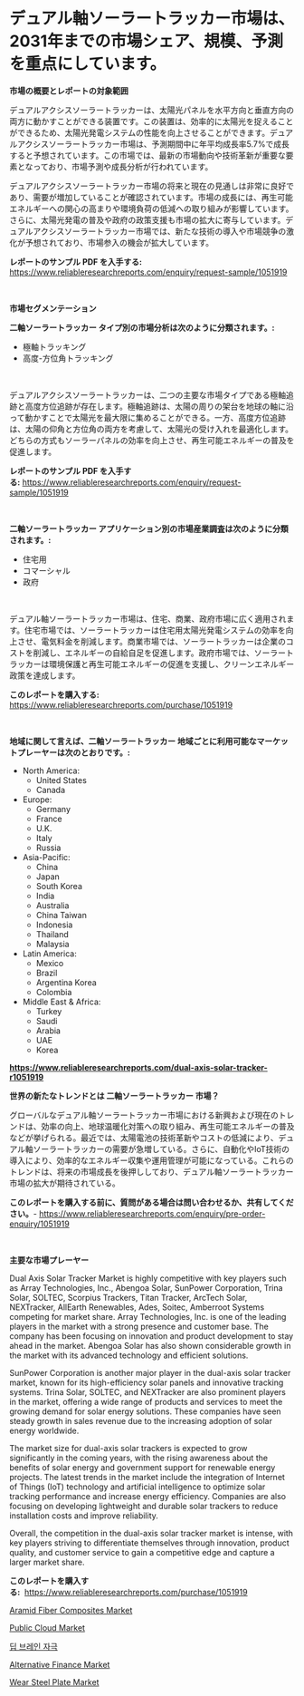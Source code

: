 <p><h1>デュアル軸ソーラートラッカー市場は、2031年までの市場シェア、規模、予測を重点にしています。</h1></p><p><strong>市場の概要とレポートの対象範囲</strong></p>
<p><p>デュアルアクシスソーラートラッカーは、太陽光パネルを水平方向と垂直方向の両方に動かすことができる装置です。この装置は、効率的に太陽光を捉えることができるため、太陽光発電システムの性能を向上させることができます。デュアルアクシスソーラートラッカー市場は、予測期間中に年平均成長率5.7%で成長すると予想されています。この市場では、最新の市場動向や技術革新が重要な要素となっており、市場予測や成長分析が行われています。</p><p>デュアルアクシスソーラートラッカー市場の将来と現在の見通しは非常に良好であり、需要が増加していることが確認されています。市場の成長には、再生可能エネルギーへの関心の高まりや環境負荷の低減への取り組みが影響しています。さらに、太陽光発電の普及や政府の政策支援も市場の拡大に寄与しています。デュアルアクシスソーラートラッカー市場では、新たな技術の導入や市場競争の激化が予想されており、市場参入の機会が拡大しています。</p></p>
<p><strong>レポートのサンプル PDF を入手する:</strong> <a href="https://www.reliableresearchreports.com/enquiry/request-sample/1051919">https://www.reliableresearchreports.com/enquiry/request-sample/1051919</a></p>
<p>&nbsp;</p>
<p><strong>市場セグメンテーション</strong></p>
<p><strong>二軸ソーラートラッカー タイプ別の市場分析は次のように分類されます。:</strong></p>
<p><ul><li>極軸トラッキング</li><li>高度-方位角トラッキング</li></ul></p>
<p>&nbsp;</p>
<p><p>デュアルアクシスソーラートラッカーは、二つの主要な市場タイプである極軸追跡と高度方位追跡が存在します。極軸追跡は、太陽の周りの架台を地球の軸に沿って動かすことで太陽光を最大限に集めることができる。一方、高度方位追跡は、太陽の仰角と方位角の両方を考慮して、太陽光の受け入れを最適化します。どちらの方式もソーラーパネルの効率を向上させ、再生可能エネルギーの普及を促進します。</p></p>
<p><strong>レポートのサンプル PDF を入手する:</strong>&nbsp;<a href="https://www.reliableresearchreports.com/enquiry/request-sample/1051919">https://www.reliableresearchreports.com/enquiry/request-sample/1051919</a></p>
<p>&nbsp;</p>
<p><strong> 二軸ソーラートラッカー アプリケーション別の市場産業調査は次のように分類されます。:</strong></p>
<p><ul><li>住宅用</li><li>コマーシャル</li><li>政府</li></ul></p>
<p>&nbsp;</p>
<p><p>デュアル軸ソーラートラッカー市場は、住宅、商業、政府市場に広く適用されます。住宅市場では、ソーラートラッカーは住宅用太陽光発電システムの効率を向上させ、電気料金を削減します。商業市場では、ソーラートラッカーは企業のコストを削減し、エネルギーの自給自足を促進します。政府市場では、ソーラートラッカーは環境保護と再生可能エネルギーの促進を支援し、クリーンエネルギー政策を達成します。</p></p>
<p><strong>このレポートを購入する:</strong>&nbsp; <a href="https://www.reliableresearchreports.com/purchase/1051919">https://www.reliableresearchreports.com/purchase/1051919</a></p>
<p>&nbsp;</p>
<p><strong>地域に関して言えば、二軸ソーラートラッカー 地域ごとに利用可能なマーケットプレーヤーは次のとおりです。:</strong></p>
<p><ul>
    <li>
        North America:
        <ul>
            <li>United States</li>
            <li>Canada</li>
        </ul>
    </li>
    <li>
        Europe:
        <ul>
            <li>Germany</li>
            <li>France</li>
            <li>U.K.</li>
            <li>Italy</li>
            <li>Russia</li>
        </ul>
    </li>
    <li>
        Asia-Pacific:
        <ul>
            <li>China</li>
            <li>Japan</li>
            <li>South Korea</li>
            <li>India</li>
            <li>Australia</li>
            <li>China Taiwan</li>
            <li>Indonesia</li>
            <li>Thailand</li>
            <li>Malaysia</li>
        </ul>
    </li>
    <li>
        Latin America:
        <ul>
            <li>Mexico</li>
            <li>Brazil</li>
            <li>Argentina Korea</li>
            <li>Colombia</li>
        </ul>
    </li>
    <li>
        Middle East & Africa:
        <ul>
            <li>Turkey</li>
            <li>Saudi</li>
            <li>Arabia</li>
            <li>UAE</li>
            <li>Korea</li>
        </ul>
    </li>
    </ul></p>
<p><strong><a href="https://www.reliableresearchreports.com/dual-axis-solar-tracker-r1051919">https://www.reliableresearchreports.com/dual-axis-solar-tracker-r1051919</a></strong>&nbsp;</p>
<p><strong>世界の新たなトレンドとは 二軸ソーラートラッカー 市場？</strong></p>
<p><p>グローバルなデュアル軸ソーラートラッカー市場における新興および現在のトレンドは、効率の向上、地球温暖化対策への取り組み、再生可能エネルギーの普及などが挙げられる。最近では、太陽電池の技術革新やコストの低減により、デュアル軸ソーラートラッカーの需要が急増している。さらに、自動化やIoT技術の導入により、効率的なエネルギー収集や運用管理が可能になっている。これらのトレンドは、将来の市場成長を後押ししており、デュアル軸ソーラートラッカー市場の拡大が期待されている。</p></p>
<p><strong>このレポートを購入する前に、質問がある場合は問い合わせるか、共有してください。</strong>- <a href="https://www.reliableresearchreports.com/enquiry/pre-order-enquiry/1051919">https://www.reliableresearchreports.com/enquiry/pre-order-enquiry/1051919</a></p>
<p>&nbsp;</p>
<p><strong>主要な市場プレーヤー</strong></p>
<p><p>Dual Axis Solar Tracker Market is highly competitive with key players such as Array Technologies, Inc., Abengoa Solar, SunPower Corporation, Trina Solar, SOLTEC, Scorpius Trackers, Titan Tracker, ArcTech Solar, NEXTracker, AllEarth Renewables, Ades, Soitec, Amberroot Systems competing for market share. Array Technologies, Inc. is one of the leading players in the market with a strong presence and customer base. The company has been focusing on innovation and product development to stay ahead in the market. Abengoa Solar has also shown considerable growth in the market with its advanced technology and efficient solutions.</p><p>SunPower Corporation is another major player in the dual-axis solar tracker market, known for its high-efficiency solar panels and innovative tracking systems. Trina Solar, SOLTEC, and NEXTracker are also prominent players in the market, offering a wide range of products and services to meet the growing demand for solar energy solutions. These companies have seen steady growth in sales revenue due to the increasing adoption of solar energy worldwide.</p><p>The market size for dual-axis solar trackers is expected to grow significantly in the coming years, with the rising awareness about the benefits of solar energy and government support for renewable energy projects. The latest trends in the market include the integration of Internet of Things (IoT) technology and artificial intelligence to optimize solar tracking performance and increase energy efficiency. Companies are also focusing on developing lightweight and durable solar trackers to reduce installation costs and improve reliability.</p><p>Overall, the competition in the dual-axis solar tracker market is intense, with key players striving to differentiate themselves through innovation, product quality, and customer service to gain a competitive edge and capture a larger market share.</p></p>
<p><strong>このレポートを購入する:</strong>&nbsp;&nbsp;<a href="https://www.reliableresearchreports.com/purchase/1051919">https://www.reliableresearchreports.com/purchase/1051919</a></p>
<p><p><a href="https://issuu.com/reportprime-2/docs/aramid-fiber-composites-market-size-2030.pptx">Aramid Fiber Composites Market</a></p><p><a href="https://github.com/luckyshygirl/Market-Research-Report-List-4/blob/main/public-cloud-market.md">Public Cloud Market</a></p><p><a href="https://github.com/KellyLyncyh543964/Market-Research-Report-List-1/blob/main/387626723488.md">딥 브레인 자극</a></p><p><a href="https://github.com/vimar16th/Market-Research-Report-List-4/blob/main/alternative-finance-market.md">Alternative Finance Market</a></p><p><a href="https://issuu.com/reportprime-2/docs/wear-steel-plate-market-size-2030.pptx">Wear Steel Plate Market</a></p></p>